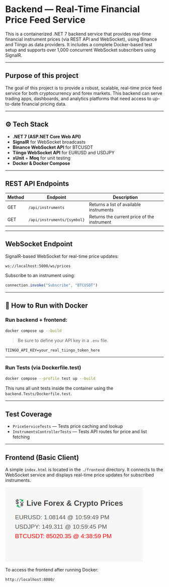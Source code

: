 
# Backend — Real-Time Financial Price Feed Service

This is a containerized .NET 7 backend service that provides real-time financial instrument prices
(via REST API and WebSocket), using Binance and Tiingo as data providers. It includes a complete 
Docker-based test setup and supports over 1,000 concurrent WebSocket subscribers using SignalR.

---

## Purpose of this project

The goal of this project is to provide a robust, scalable, real-time price feed service for both 
cryptocurrency and forex markets. This backend can serve trading apps, dashboards, and analytics 
platforms that need access to up-to-date financial pricing data.

---

## ⚙️ Tech Stack

- **.NET 7 (ASP.NET Core Web API)**
- **SignalR** for WebSocket broadcasts
- **Binance WebSocket API** for BTCUSDT
- **Tiingo WebSocket API** for EURUSD and USDJPY
- **xUnit** + **Moq** for unit testing
- **Docker & Docker Compose**

---

## REST API Endpoints

| Method | Endpoint                              | Description                                 |
|--------|----------------------------------------|---------------------------------------------|
| GET    | `/api/instruments`                    | Returns a list of available instruments     |
| GET    | `/api/instruments/{symbol}`           | Returns the current price of the instrument |

---

## WebSocket Endpoint

SignalR-based WebSocket for real-time price updates:

```
ws://localhost:5000/ws/prices
```

Subscribe to an instrument using:
```js
connection.invoke("Subscribe", "BTCUSDT")
```

---

## 🐳 How to Run with Docker

### Run backend + frontend:

```bash
docker compose up --build
```

> Be sure to define your API key in a `.env` file.

```
TIINGO_API_KEY=your_real_tiingo_token_here
```

---

### Run Tests (via Dockerfile.test)

```bash
docker compose --profile test up --build
```

This runs all unit tests inside the container using the `backend.Tests/Dockerfile.test`.

---

## Test Coverage

- `PriceServiceTests` — Tests price caching and lookup
- `InstrumentsControllerTests` — Tests API routes for price and list fetching

---

## Frontend (Basic Client)

A simple `index.html` is located in the `./frontend` directory. It connects to the WebSocket service 
and displays real-time price updates for subscribed instruments.

![Frontend Screenshot](frontend-preview.png)

To access the frontend after running Docker:

```
http://localhost:8080/
```